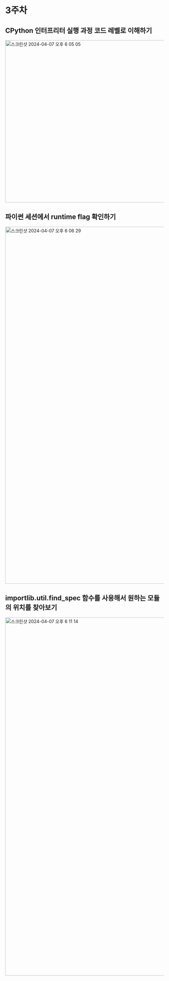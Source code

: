 # 3주차

## CPython 인터프리터 실행 과정 코드 레벨로 이해하기
<img width="515" alt="스크린샷 2024-04-07 오후 6 05 05" src="https://github.com/mikaniz/CPython-Guide/assets/92143119/b94269ac-413c-423f-b694-ea80a34d4443">

## 파이썬 세션에서 runtime flag 확인하기
<img width="1133" alt="스크린샷 2024-04-07 오후 6 06 29" src="https://github.com/mikaniz/CPython-Guide/assets/92143119/720ecbc0-9f2a-469d-9405-a39fc12844b4">


## importlib.util.find_spec 함수를 사용해서 원하는 모듈의 위치를 찾아보기
<img width="1137" alt="스크린샷 2024-04-07 오후 6 11 14" src="https://github.com/mikaniz/CPython-Guide/assets/92143119/026a9bf3-3e59-4fa7-b537-465ad330f427">

